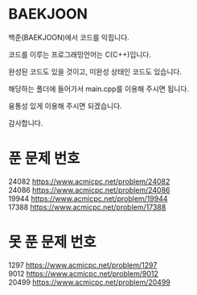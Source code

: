 # BAEKJOON
백준(BAEKJOON)에서 코드를 익힙니다.

코드를 이루는 프로그래밍언어는 C(C++)입니다.

완성된 코드도 있을 것이고, 미완성 상태인 코드도 있습니다.

해당하는 폴더에 들어가서 main.cpp를 이용해 주시면 됩니다.

융통성 있게 이용해 주시면 되겠습니다.

감사합니다. 
# 푼 문제 번호

24082 https://www.acmicpc.net/problem/24082<br>
24086 https://www.acmicpc.net/problem/24086<br>
19944 https://www.acmicpc.net/problem/19944<br>
17388 https://www.acmicpc.net/problem/17388<br>

# 못 푼 문제 번호
1297 https://www.acmicpc.net/problem/1297<br>
9012 https://www.acmicpc.net/problem/9012 <br>
20499 https://www.acmicpc.net/problem/20499<br>
